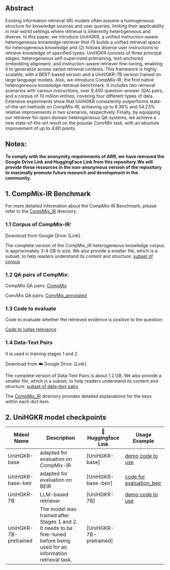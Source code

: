 

## Abstract

Existing information retrieval (IR) models often assume a homogeneous structure for knowledge sources and user queries, limiting their applicability in real-world settings where retrieval is inherently heterogeneous and diverse.
In this paper, we introduce UniHGKR, a unified instruction-aware heterogeneous knowledge retriever that (1) builds a unified retrieval space for heterogeneous knowledge and (2) follows diverse user instructions to retrieve knowledge of specified types. 
UniHGKR consists of three principal stages: heterogeneous self-supervised pretraining, text-anchored embedding alignment, and instruction-aware retriever fine-tuning, enabling it to generalize across varied retrieval contexts. This framework is highly scalable, with a BERT-based version and a UniHGKR-7B version trained on large language models. 
Also, we introduce CompMix-IR, the first native heterogeneous knowledge retrieval benchmark. It includes two retrieval scenarios with various instructions, over 9,400 question-answer (QA) pairs, and a corpus of 10 million entries, covering four different types of data.
Extensive experiments show that UniHGKR consistently outperforms state-of-the-art methods on CompMix-IR, achieving up to 6.36% and 54.23% relative improvements in two scenarios, respectively.
Finally, by equipping our retriever for open-domain heterogeneous QA systems, we achieve a new state-of-the-art result on the popular ConvMix task, with an absolute improvement of up to 4.80 points.


## Notes:

**To comply with the anonymity requirements of ARR, we have removed the Google Drive Link and HuggingFace Link from this repository.We will provide these resources in the non-anonymous version of the repository to maximally promote future research and development in the community.**

## 1. CompMix-IR Benchmark

For more detailed information about the CompMix-IR Benchmark, please refer to the [CompMix_IR](https://github.com/anonymity77882/anonymity_UniHGKR/tree/main/CompMix_IR) directory.

### 1.1 Corpus of CompMix-IR:

Download from Google Drive: [Link] .

The complete version of the CompMix_IR heterogeneous knowledge corpus is approximately 3-4 GB in size. We also provide a smaller file, which is a subset, to help readers understand its content and structure: [subset of corpus](https://github.com/anonymity77882/anonymity_UniHGKR/tree/main/CompMix_IR/subset_kb_wikipedia_mixed_rd.json)


### 1.2 QA pairs of CompMix:

CompMix QA pairs: [CompMix](https://github.com/anonymity77882/anonymity_UniHGKR/tree/main/CompMix_IR/CompMix)

ConvMix QA pairs: [ConvMix_annotated](https://github.com/anonymity77882/anonymity_UniHGKR/tree/main/CompMix_IR/ConvMix_annotated)


### 1.3 Code to evaluate 

Code to evaluate whether the retrieved evidence is positive to the question:

[Code to judge relevance](https://github.com/anonymity77882/anonymity_UniHGKR/tree/main/CompMix_IR/eval_part)

### 1.4 Data-Text Pairs 

It is used in training stages 1 and 2.

Download from ☁️ Google Drive: [Link].

The complete version of Data-Text Pairs is about 1.2 GB. We also provide a smaller file, which is a subset, to help readers understand its content and structure: [subset of data-text pairs](https://github.com/anonymity77882/anonymity_UniHGKR/tree/main/CompMix_IR/data_2_text_subset.json)

The [CompMix_IR](https://github.com/anonymity77882/anonymity_UniHGKR/tree/main/CompMix_IR) directory provides detailed explanations for the keys within each dict item.

## 2. UniHGKR model checkpoints
 
| Mdeol Name            | Description                                                                                                                | 🤗 Huggingface  Link                                                              | Usage Example                                                                                                         |
|-----------------------|----------------------------------------------------------------------------------------------------------------------------|--------------------------------------------------------------------------------|-----------------------------------------------------------------------------------------------------------------------|
| UniHGKR-base          | adapted for evaluation on CompMix-IR                                                                                       | [UniHGKR-base]           | [demo code to use](https://github.com/anonymity77882/anonymity_UniHGKR/tree/main/code_for_UniHGKR_base)                               |
| UniHGKR-base-beir     | adapted for evaluation on BEIR                                                                                             | [UniHGKR-base-beir]        | [code for evaluation_beir](https://github.com/anonymity77882/anonymity_UniHGKR/tree/main/evaluation_beir)                             | 
| UniHGKR-7B            | LLM-based retriever                                                           | [UniHGKR-7B]                |                                 [demo code to use](https://github.com/anonymity77882/anonymity_UniHGKR/tree/main/code_for_UniHGKR_7B) |
| UniHGKR-7B-pretrained | The model was trained after Stages 1 and 2. It needs to be fine-tuned before being used for an information retrieval task. | [UniHGKR-7B-pretrained] |                                                                                                                       |


